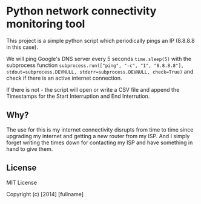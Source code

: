 # Python network connectivity monitoring tool

This project is a simple python script which periodically pings an IP (8.8.8.8 in this case).

We will ping Google's DNS server every 5 seconds `time.sleep(5)` with the subprocess function `subprocess.run(["ping", "-c", "1", "8.8.8.8"], stdout=subprocess.DEVNULL, stderr=subprocess.DEVNULL, check=True)` and check if there is an active internet connection.

If there is not - the script will open or write a CSV file and append the Timestamps for the Start Interruption and End Interrution.

## Why?

The use for this is my internet connectivity disrupts from time to time since upgrading my internet and getting a new router from my ISP.
And I simply forget writing the times down for contacting my ISP and have something in hand to give them.

## License

MIT License

Copyright (c) [2014] [fullname]
